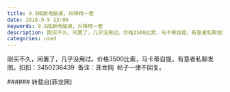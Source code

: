 ```yaml
---
title: 9.9成新电脑桌，升降椅一套
date: 2018-9-5 13:00
keywords: 9.9成新电脑桌，升降椅一套
description: 刚买不久，闲置了，几乎没用过。价格3500比索，马卡蒂自提。有意者私聊发图。扣扣：3450236439  备注：菲龙网  帖子一律不回复。
categories: used
---
```

<td class="t_f" id="postmessage_1729235">

刚买不久，闲置了，几乎没用过。价格3500比索，马卡蒂自提。有意者私聊发图。扣扣：3450236439  备注：菲龙网  帖子一律不回复。<br/>
</td>
###### 转载自[菲龙网]